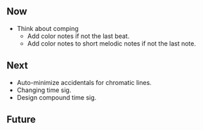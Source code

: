 
## Now

* Think about comping
  * Add color notes if not the last beat.
  * Add color notes to short melodic notes if not the last note.

## Next

* Auto-minimize accidentals for chromatic lines.
* Changing time sig.
* Design compound time sig.

## Future


